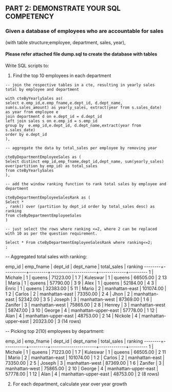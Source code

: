 ## PART 2: DEMONSTRATE YOUR SQL COMPETENCY

### Given a database of employees who are accountable for sales 
(with table structure;employee, department, sales, year), 

#### Please refer attached file dump.sql to create the database with tables

Write SQL scripts to:

1. Find the top 10 employees in each department

```
-- join the respective tables in a cte, resulting in yearly sales total by employee and department

with cteByYearlySales as(
select e.emp_id,e.emp_fname,e.dept_id, d.dept_name, sum(s.sales_amount) as yearly_sales, extract(year from s.sales_date) as year from employee e 
join department d on e.dept_id = d.dept_id 
left join sales s on e.emp_id = s.emp_id
group by  e.emp_id,e.dept_id, d.dept_name,extract(year from s.sales_date)
order by e.dept_id
),

-- aggregate the data by total_sales per employee by removing year

cteByDepartmentEmployeeSales as (
Select distinct emp_id,emp_fname,dept_id,dept_name, sum(yearly_sales) over(partition by emp_id) as total_sales 
from cteByYearlySales    
),

-- add the window ranking function to rank total sales by employee and department

cteByDepartmentEmployeeSalesRank as (  
Select *
, rank() over (partition by dept_id order by total_sales desc) as ranking
from cteByDepartmentEmployeeSales
)

-- just select the rows where ranking <=2, where 2 can be replaced with 10 as per the question requirement. 

Select * From cteByDepartmentEmployeeSalesRank where ranking<=2;
;
```


-- Aggregated total sales with ranking:

 emp_id | emp_fname | dept_id |      dept_name       | total_sales | ranking 
--------+-----------+---------+----------------------+-------------+---------
      1 | Michale   |       1 | queens               |    71223.00 |       1
      7 | Kuleswar  |       1 | queens               |    66505.00 |       2
     13 | Maria     |       1 | queens               |    57790.00 |       3
      9 | Alex      |       1 | queens               |    52184.00 |       4
      3 | Enric     |       1 | queens               |    32383.00 |       5
     11 | Mario     |       2 | manhattan-east       |   101074.00 |       1
      2 | Carlos    |       2 | manhattan-east       |    73350.00 |       2
      4 | Jhon      |       2 | manhattan-east       |    52342.00 |       3
      5 | Joseph    |       3 | manhattan-west       |    87369.00 |       1
      6 | Zanifer   |       3 | manhattan-west       |    75865.00 |       2
      8 | Henrey    |       3 | manhattan-west       |    58747.00 |       3
     10 | George    |       4 | manhattan-upper-east |    57778.00 |       1
     12 | Alan      |       4 | manhattan-upper-east |    48753.00 |       2
     14 | Nickole   |       4 | manhattan-upper-east |    20323.00 |       3
(14 rows)


-- Picking top 2(10) employees by department:

 emp_id | emp_fname | dept_id |      dept_name       | total_sales | ranking 
--------+-----------+---------+----------------------+-------------+---------
      1 | Michale   |       1 | queens               |    71223.00 |       1
      7 | Kuleswar  |       1 | queens               |    66505.00 |       2
     11 | Mario     |       2 | manhattan-east       |   101074.00 |       1
      2 | Carlos    |       2 | manhattan-east       |    73350.00 |       2
      5 | Joseph    |       3 | manhattan-west       |    87369.00 |       1
      6 | Zanifer   |       3 | manhattan-west       |    75865.00 |       2
     10 | George    |       4 | manhattan-upper-east |    57778.00 |       1
     12 | Alan      |       4 | manhattan-upper-east |    48753.00 |       2
(8 rows)


2. For each department, calculate year over year growth


